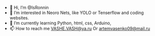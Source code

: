 - 👋 Hi, I’m @IsRonnin
- 👀 I’m interested in  Neoro Nets, like YOLO or Tenserflow and coding websites.
- 🌱 I’m currently learning  Python, html, css, Arduino, 
- 📫 How to reach me VASHE.VASH@ya.ru Or artemvasenko09@mail.ru

<!---
IsRonnin/IsRonnin is a ✨ special ✨ repository because its `README.md` (this file) appears on your GitHub profile.
You can click the Preview link to take a look at your changes.
--->
